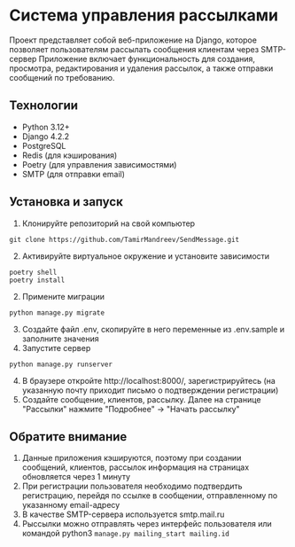 # Система управления рассылками

Проект представляет собой веб-приложение на Django, которое позволяет пользователям рассылать сообщения клиентам через SMTP-сервер 
Приложение включает функциональность для создания, просмотра, редактирования и удаления рассылок, а также отправки сообщений по требованию.

## Технологии 
- Python 3.12+
- Django 4.2.2
- PostgreSQL 
- Redis (для кэширования)
- Poetry (для управления зависимостями)
- SMTP (для отправки email)

## Установка и запуск 
1. Клонируйте репозиторий на свой компьютер
```shell
git clone https://github.com/TamirMandreev/SendMessage.git 
```
2. Активируйте виртуальное окружение и установите зависимости 
```shell
poetry shell
poetry install
```
2. Примените миграции 
```shell
python manage.py migrate
```
3. Создайте файл .env, скопируйте в него переменные из .env.sample и заполните значения
4. Запустите сервер 
```shell
python manage.py runserver
```
4. В браузере откройте http://localhost:8000/, зарегистрируйтесь (на указанную почту приходит письмо о подтверждении регистрации)
5. Создайте сообщение, клиентов, рассылку. Далее на странице "Рассылки" нажмите "Подробнее" -> "Начать рассылку"

## Обратите внимание 
1. Данные приложения кэшируются, поэтому при создании сообщений, клиентов, рассылок информация на страницах обновляется через 1 минуту
2. При регистрации пользователя необходимо подтвердить регистрацию, перейдя по ссылке в сообщении, отправленному по указанному email-адресу 
3. В качестве SMTP-сервера используется smtp.mail.ru
4. Рыссылки можно отправлять через интерфейс пользователя или командой python3 ```manage.py mailing_start mailing.id```


